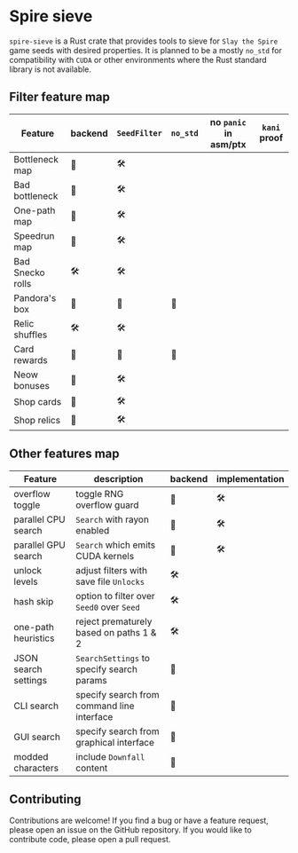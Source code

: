 # Spire sieve

`spire-sieve` is a Rust crate that provides tools to sieve for `Slay the Spire` game seeds with desired properties.
It is planned to be a mostly `no_std` for compatibility with `CUDA` or other environments where the Rust standard library is not available.

## Filter feature map

| Feature          | backend    | `SeedFilter`   | `no_std`       | no `panic` in asm/ptx |`kani` proof |
|------------------|------------|----------------|----------------|-----------------------|-------------|
| Bottleneck map   | 🌱         | 🛠️            |                |                       |             |
| Bad bottleneck   | 🌱         | 🛠️            |                |                       |             |
| One-path map     | 🌱         | 🛠️            |                |                       |             |
| Speedrun map     | 🌱         | 🛠️            |                |                       |             |
| Bad Snecko rolls | 🛠️         | 🛠️            |                |                       |             |
| Pandora's box    | 🌱         | 🌱            | 🚧            |                       |             |
| Relic shuffles   | 🛠️         | 🛠️            |                |                       |             |
| Card rewards     | 🌱         | 🌱            | 🚧            |                       |             |
| Neow bonuses     | 🌱         | 🛠️            |                |                       |             |
| Shop cards       | 🚧         | 🛠️            |                |                       |             |
| Shop relics      | 🚧         | 🛠️            |                |                       |             |

## Other features map

| Feature              | description                                | backend  | implementation |
|----------------------|--------------------------------------------|----------|----------------|
| overflow toggle      | toggle RNG overflow guard                  | 🌱      | 🛠️             |
| parallel CPU search  | `Search` with rayon enabled                | 🌱      | 🛠️             |
| parallel GPU search  | `Search` which emits CUDA kernels          | 🌱      | 🛠️             |
| unlock levels        | adjust filters with save file `Unlocks`    | 🛠️      |                |
| hash skip            | option to filter over `Seed0` over `Seed`  | 🛠️      |                |
| one-path heuristics  | reject prematurely based on paths 1 & 2    | 🛠️      |                |
| JSON search settings | `SearchSettings` to specify search params  | 🚧      |                |
| CLI search           | specify search from command line interface | 🚧      |                |
| GUI search           | specify search from graphical interface    | 🚧      |                |
| modded characters    | include `Downfall` content                 | 🚧      |                |

## Contributing

Contributions are welcome!
If you find a bug or have a feature request, please open an issue on the GitHub repository.
If you would like to contribute code, please open a pull request.

